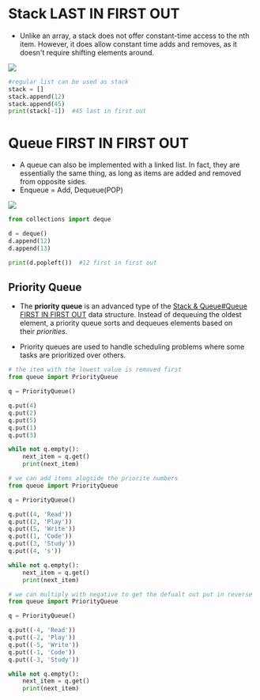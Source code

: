 # Stack LAST IN FIRST OUT

- Unlike an array, a stack does not offer constant-time access to the nth item. However, it does allow constant time adds and removes, as it doesn't require shifting elements around.

![](https://cdn.programiz.com/sites/tutorial2program/files/stack.png)

```python
#regular list can be used as stack
stack = []
stack.append(12)
stack.append(45)
print(stack[-1])  #45 last in first out

```

# Queue FIRST IN FIRST OUT

- A queue can also be implemented with a linked list. In fact, they are essentially the same thing, as long as items are added and removed from opposite sides.
- Enqueue = Add, Dequeue(POP)

![](https://upload.wikimedia.org/wikipedia/commons/thumb/5/52/Data_Queue.svg/1200px-Data_Queue.svg.png)

```python
from collections import deque

d = deque()
d.append(12)
d.append(13)

print(d.popleft())  #12 first in first out

```

## Priority Queue

- The **priority queue** is an advanced type of the [Stack & Queue#Queue FIRST IN FIRST OUT](Stack%20&%20Queue#Queue%20FIRST%20IN%20FIRST%20OUT.md) data structure. Instead of dequeuing the oldest element, a priority queue sorts and dequeues elements based on their _priorities_.

- Priority queues are used to handle scheduling problems where some tasks are prioritized over others.

```python
# the item with the lowest value is removed first
from queue import PriorityQueue

q = PriorityQueue()

q.put(4)
q.put(2)
q.put(5)
q.put(1)
q.put(3)

while not q.empty():
	next_item = q.get()
	print(next_item)
```

```python
# we can add items alogside the priorite numbers
from queue import PriorityQueue  

q = PriorityQueue()

q.put((4, 'Read'))
q.put((2, 'Play'))
q.put((5, 'Write'))
q.put((1, 'Code'))
q.put((3, 'Study'))
q.put((4, 's'))

while not q.empty():
	next_item = q.get()
	print(next_item)
```

```python
# we can multiply with negative to get the defualt out put in reverse
from queue import PriorityQueue  

q = PriorityQueue()

q.put((-4, 'Read'))
q.put((-2, 'Play'))
q.put((-5, 'Write'))
q.put((-1, 'Code'))
q.put((-3, 'Study'))

while not q.empty():
	next_item = q.get()
	print(next_item)
```
